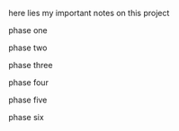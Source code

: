 here lies my important notes on this project

phase one

phase two

phase three

phase four

phase five

phase six
